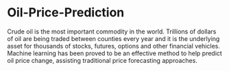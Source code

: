 # Oil-Price-Prediction
Crude oil is the most important commodity in the world. Trillions of dollars of oil are being traded between counties every year and it is the underlying asset for thousands of stocks, futures, options and other financial vehicles. Machine learning has been proved to be an effective method to help predict oil price change, assisting traditional price forecasting approaches.
